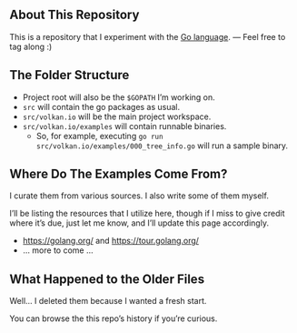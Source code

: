 ## About This Repository

This is a repository that I experiment with the [Go language](https://golang.org). — Feel free to tag along :)

## The Folder Structure

* Project root will also be the `$GOPATH` I’m working on.
* `src` will contain the go packages as usual.
* `src/volkan.io` will be the main project workspace.
* `src/volkan.io/examples` will contain runnable binaries.
    * So, for example, executing `go run src/volkan.io/examples/000_tree_info.go` will run a sample binary.

## Where Do The Examples Come From?

I curate them from various sources. I also write some of them myself.

I’ll be listing the resources that I utilize here, though if I miss to give credit where it’s due, just let me know, and I’ll update this page accordingly.

* <https://golang.org/> and <https://tour.golang.org/>
* … more to come …

## What Happened to the Older Files

Well… I deleted them because I wanted a fresh start.

You can browse the this repo’s history if you’re curious.
